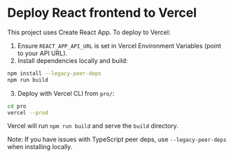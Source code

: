 # Deploy React frontend to Vercel

This project uses Create React App. To deploy to Vercel:

1. Ensure `REACT_APP_API_URL` is set in Vercel Environment Variables (point to your API URL).
2. Install dependencies locally and build:

```bash
npm install --legacy-peer-deps
npm run build
```

3. Deploy with Vercel CLI from `pro/`:

```bash
cd pro
vercel --prod
```

Vercel will run `npm run build` and serve the `build` directory.

Note: If you have issues with TypeScript peer deps, use `--legacy-peer-deps` when installing locally.
